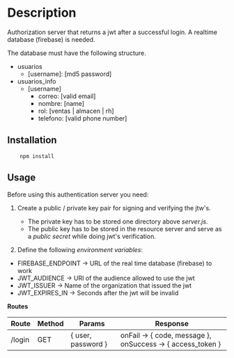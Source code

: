 # Description

Authorization server that returns a jwt after a successful login. A realtime database (firebase) is needed.

The database must have the following structure.

- usuarios
  - [username]: [md5 password]
- usuarios_info
  - [username]
    - correo: [valid email]
    - nombre: [name]
    - rol: [ventas | almacen | rh]
    - telefono: [valid phone number]

## Installation

```console
    npm install
```

## Usage

Before using this authentication server you need:

1. Create a public / private key pair for signing and verifying the jtw's.

   - The private key has to be stored one directory above _server.js_.
   - The public key has to be stored in the resource server and serve as a _public secret_ while doing jwt's verification.

2. Define the following _environment variables_:

- FIREBASE_ENDPOINT -> URL of the real time database (firebase) to work
- JWT_AUDIENCE -> URI of the audience allowed to use the jwt
- JWT_ISSUER -> Name of the organization that issued the jwt
- JWT_EXPIRES_IN -> Seconds after the jwt will be invalid

**Routes**

| Route  | Method | Params             | Response                                                   |
| ------ | ------ | ------------------ | ---------------------------------------------------------- |
| /login | GET    | { user, password } | onFail -> { code, message }, onSuccess -> { access_token } |
